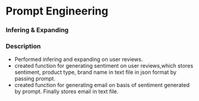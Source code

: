 # Prompt Engineering
### Infering & Expanding
### Description
* Performed infering and expanding on user reviews.
* created function for generating sentiment on user reviews,which stores sentiment, product type, brand name in text file in json format by passing prompt.
* created function for generating email on basis of sentiment generated by prompt. Finally stores email in text file.
    
